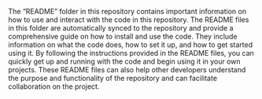 The “README” folder in this repository contains important information on how to use and interact with the code in this repository. The README files in this folder are automatically synced to the repository and provide a comprehensive guide on how to install and use the code. They include information on what the code does, how to set it up, and how to get started using it. By following the instructions provided in the README files, you can quickly get up and running with the code and begin using it in your own projects. These README files can also help other developers understand the purpose and functionality of the repository and can facilitate collaboration on the project.
